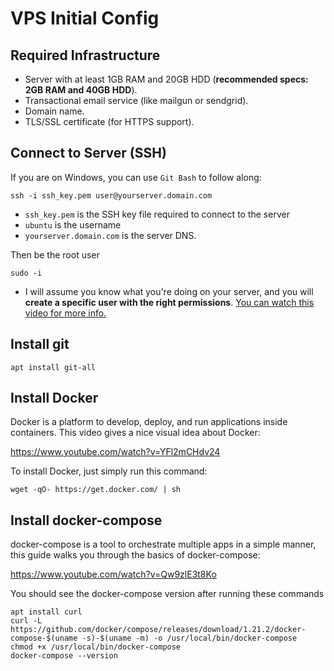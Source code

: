 # VPS Initial Config

## Required Infrastructure

* Server with at least 1GB RAM and 20GB HDD (**recommended specs: 2GB RAM and 40GB HDD**).
* Transactional email service (like mailgun or sendgrid).
* Domain name.
* TLS/SSL certificate (for HTTPS support).

## Connect to Server (SSH)

If you are on Windows, you can use `Git Bash` to follow along:

```
ssh -i ssh_key.pem user@yourserver.domain.com
```

* `ssh_key.pem` is the SSH key file required to connect to the server
* `ubuntu` is the username
* `yourserver.domain.com` is the server DNS.

Then be the root user

```
sudo -i
```

* I will assume you know what you're doing on your server, and you will **create a specific user with the right permissions**. [You can watch this video for more info.](https://www.youtube.com/watch?v=LbJK48gvXcA&index=4&t=0s&list=PLQlWzK5tU-gDyxC1JTpyC2avvJlt3hrIh)

## Install git

```
apt install git-all
```

## Install Docker

Docker is a platform to develop, deploy, and run applications inside containers. This video gives a nice visual idea about Docker:

https://www.youtube.com/watch?v=YFl2mCHdv24

To install Docker, just simply run this command:

```
wget -qO- https://get.docker.com/ | sh
```

## Install docker-compose

docker-compose is a tool to orchestrate multiple apps in a simple manner, this guide walks you through the basics of docker-compose:

https://www.youtube.com/watch?v=Qw9zlE3t8Ko

You should see the docker-compose version after running these commands

```
apt install curl
curl -L https://github.com/docker/compose/releases/download/1.21.2/docker-compose-$(uname -s)-$(uname -m) -o /usr/local/bin/docker-compose
chmod +x /usr/local/bin/docker-compose
docker-compose --version
```